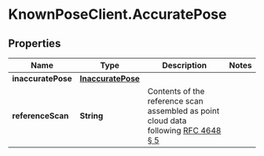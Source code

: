 # KnownPoseClient.AccuratePose

## Properties

Name | Type | Description | Notes
------------ | ------------- | ------------- | -------------
**inaccuratePose** | [**InaccuratePose**](InaccuratePose.md) |  | 
**referenceScan** | **String** | Contents of the reference scan assembled as point cloud data following [RFC 4648 § 5](https://tools.ietf.org/html/rfc4648#section-5) | 


